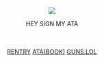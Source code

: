 

　<p align="center">![](https://komarev.com/ghpvc/?username=2ft-high&label=vote&color=000000)</p>

 

<p align="center">
HEY SIGN MY ATA


　<p align="center">[RENTRY](https://rentry.co/flounde) [ATA(BOOK)](https://floortub.atabook.org/) [GUNS.LOL](https://guns.lol/2ft_high)</p> 

